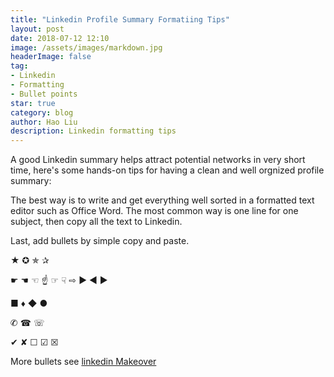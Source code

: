 ```yaml
---
title: "Linkedin Profile Summary Formatiing Tips"
layout: post
date: 2018-07-12 12:10
image: /assets/images/markdown.jpg
headerImage: false
tag:
- Linkedin
- Formatting
- Bullet points
star: true
category: blog
author: Hao Liu
description: Linkedin formatting tips
---
```



A good Linkedin summary helps attract potential networks in very short time, here's some hands-on tips for having a clean and well orgnized profile summary:

The best way is to write and get everything well sorted in a formatted text editor such as Office Word. The most common way is one line for one subject, then copy all the text to Linkedin.

Last, add bullets by simple copy and paste.


★ ✪ ✯ ✰

☛ ☚ ☜ ☝ ☞ ☟ ⇨ ► ◄ ► 

■ ♦ ◆ ●

✆ ☎ ☏

✔ ✘ ☐ ☑ ☒

More bullets see [linkedin Makeover](https://www.linkedin-makeover.com/tools/symbols/)
